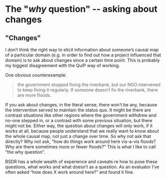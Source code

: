 # The "*why* question" -- asking about changes

## "Changes"

I don’t think the right way to elicit information about someone’s causal map of a particular domain (e.g. in order to find out how a project influenced that domain) is to ask about changes since a certain time point. This is probably my biggest disagreement with the QuIP way of working.

One obvious counterexample: 

> the government stopped fixing the riverbank, but our NGO intervened to keep fixing it regularly. If someone doesn’t fix the riverbank, there are more floods.  

If you ask about changes, in the literal sense, there won’t be any, because the intervention served to maintain the status quo. It might be there are contrast situations like other regions where the government withdrew and no-one stepped in, or a contrast with some previous situation, but there might not be. Either way, the question about changes will only work, if it works at all, because people understand that we really want to know about the whole causal map, not just a change over time. So why not ask that directly? Why not ask, “how do things work around here vis-a-vis floods? Why are there sometimes more or fewer floods?”   This is what I like to call “the why question”.

BSDR has a whole wealth of experience and caveats re how to pose these questions, what works and what doesn’t as a question. As an evaluator I’ve often asked “how does X work around here?” and found it fine. 